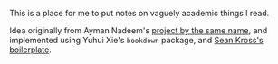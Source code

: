 This is a place for me to put notes on vaguely academic things I read. 

Idea originally from Ayman Nadeem's [project by the same name](https://github.com/aymannadeem/speedyscholar), and implemented using Yuhui Xie's `bookdown` package, and [Sean Kross's boilerplate](http://seankross.com/bookdown-start/).
